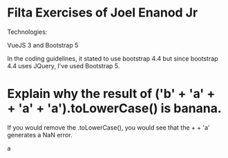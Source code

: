 # Filta Exercises of Joel Enanod Jr

Technologies:

VueJS 3 and Bootstrap 5

In the coding guidelines, it stated to use bootstrap 4.4 but since bootstrap 4.4 uses JQuery, I've used Bootstrap 5.

# Explain why the result of ('b' + 'a' + + 'a' + 'a').toLowerCase() is banana.

If you would remove the .toLowerCase(), you would see that the + + 'a' generates a NaN error.

a
